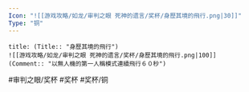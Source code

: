 ```yaml
---
Icon: "![[游戏攻略/如龙/审判之眼 死神的遗言/奖杯/身歷其境的飛行.png|30]]"
Type: "铜"
---
```

```ad-common-bronze-trophy
title: (Title:: "身歷其境的飛行")
![[游戏攻略/如龙/审判之眼 死神的遗言/奖杯/身歷其境的飛行.png|100]]
(Comment:: "以無人機的第一人稱模式連續飛行６０秒")
```

#审判之眼/奖杯 #奖杯 #奖杯/铜
